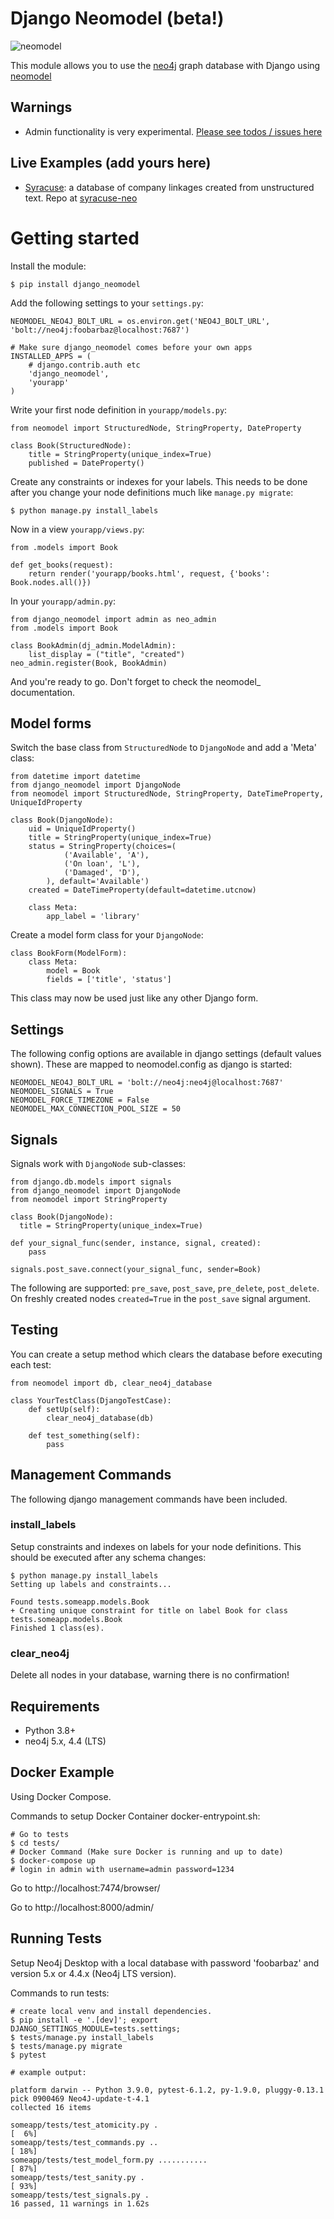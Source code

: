 # Django Neomodel (beta!)

![neomodel](https://raw.githubusercontent.com/neo4j-contrib/neomodel/master/doc/source/_static/neomodel-300.png)

This module allows you to use the [neo4j](https://www.neo4j.org) graph database with Django using [neomodel](http://neomodel.readthedocs.org)


## Warnings

* Admin functionality is very experimental. [Please see todos / issues here](https://github.com/neo4j-contrib/django-neomodel/projects/1)

## Live Examples (add yours here)

* [Syracuse](https://syracuse.1145.am>): a database of company linkages created from unstructured text. Repo at [syracuse-neo](https://github.com/alanbuxton/syracuse-neo.git)

# Getting started

Install the module:

    $ pip install django_neomodel

Add the following settings to your `settings.py`:

    NEOMODEL_NEO4J_BOLT_URL = os.environ.get('NEO4J_BOLT_URL', 'bolt://neo4j:foobarbaz@localhost:7687')

    # Make sure django_neomodel comes before your own apps
    INSTALLED_APPS = (
        # django.contrib.auth etc
        'django_neomodel',
        'yourapp'
    )

Write your first node definition in `yourapp/models.py`:

    from neomodel import StructuredNode, StringProperty, DateProperty

    class Book(StructuredNode):
        title = StringProperty(unique_index=True)
        published = DateProperty()

Create any constraints or indexes for your labels. This needs to be done after you change your node definitions
much like `manage.py migrate`:

    $ python manage.py install_labels

Now in a view `yourapp/views.py`:

    from .models import Book

    def get_books(request):
        return render('yourapp/books.html', request, {'books': Book.nodes.all()})

In your `yourapp/admin.py`:

    from django_neomodel import admin as neo_admin
    from .models import Book

    class BookAdmin(dj_admin.ModelAdmin):
        list_display = ("title", "created")
    neo_admin.register(Book, BookAdmin)

And you're ready to go. Don't forget to check the neomodel_ documentation.

## Model forms

Switch the base class from `StructuredNode` to `DjangoNode` and add a 'Meta' class:

    from datetime import datetime
    from django_neomodel import DjangoNode
    from neomodel import StructuredNode, StringProperty, DateTimeProperty, UniqueIdProperty

    class Book(DjangoNode):
        uid = UniqueIdProperty()
        title = StringProperty(unique_index=True)
        status = StringProperty(choices=(
                ('Available', 'A'),
                ('On loan', 'L'),
                ('Damaged', 'D'),
            ), default='Available')
        created = DateTimeProperty(default=datetime.utcnow)

        class Meta:
            app_label = 'library'

Create a model form class for your `DjangoNode`:

    class BookForm(ModelForm):
        class Meta:
            model = Book
            fields = ['title', 'status']

This class may now be used just like any other Django form.

## Settings
The following config options are available in django settings (default values shown).
These are mapped to neomodel.config as django is started:

    NEOMODEL_NEO4J_BOLT_URL = 'bolt://neo4j:neo4j@localhost:7687'
    NEOMODEL_SIGNALS = True
    NEOMODEL_FORCE_TIMEZONE = False
    NEOMODEL_MAX_CONNECTION_POOL_SIZE = 50

## Signals
Signals work with `DjangoNode` sub-classes:

    from django.db.models import signals
    from django_neomodel import DjangoNode
    from neomodel import StringProperty

    class Book(DjangoNode):
      title = StringProperty(unique_index=True)

    def your_signal_func(sender, instance, signal, created):
        pass

    signals.post_save.connect(your_signal_func, sender=Book)

The following are supported: `pre_save`, `post_save`, `pre_delete`, `post_delete`.
On freshly created nodes `created=True` in the `post_save` signal argument.

## Testing

You can create a setup method which clears the database before executing each test:

    from neomodel import db, clear_neo4j_database

    class YourTestClass(DjangoTestCase):
        def setUp(self):
            clear_neo4j_database(db)

        def test_something(self):
            pass

## Management Commands

The following django management commands have been included.

### install_labels
Setup constraints and indexes on labels for your node definitions. This should be executed after any schema changes:

    $ python manage.py install_labels
    Setting up labels and constraints...

    Found tests.someapp.models.Book
    + Creating unique constraint for title on label Book for class tests.someapp.models.Book
    Finished 1 class(es).

### clear_neo4j
Delete all nodes in your database, warning there is no confirmation!

## Requirements

- Python 3.8+
- neo4j 5.x, 4.4 (LTS)

## Docker Example

Using Docker Compose.

Commands to setup Docker Container docker-entrypoint.sh:

    # Go to tests
    $ cd tests/
    # Docker Command (Make sure Docker is running and up to date)
    $ docker-compose up
    # login in admin with username=admin password=1234

Go to http://localhost:7474/browser/

Go to http://localhost:8000/admin/


## Running Tests

Setup Neo4j Desktop with a local database with password 'foobarbaz' and version 5.x or 4.4.x (Neo4j LTS version).

Commands to run tests:

    # create local venv and install dependencies.
    $ pip install -e '.[dev]'; export DJANGO_SETTINGS_MODULE=tests.settings;
    $ tests/manage.py install_labels
    $ tests/manage.py migrate
    $ pytest

    # example output:

    platform darwin -- Python 3.9.0, pytest-6.1.2, py-1.9.0, pluggy-0.13.1
    pick 0900469 Neo4J-update-t-4.1
    collected 16 items

    someapp/tests/test_atomicity.py .                                                                                                                                                                                                                      [  6%]
    someapp/tests/test_commands.py ..                                                                                                                                                                                                                      [ 18%]
    someapp/tests/test_model_form.py ...........                                                                                                                                                                                                           [ 87%]
    someapp/tests/test_sanity.py .                                                                                                                                                                                                                         [ 93%]
    someapp/tests/test_signals.py .
    16 passed, 11 warnings in 1.62s

